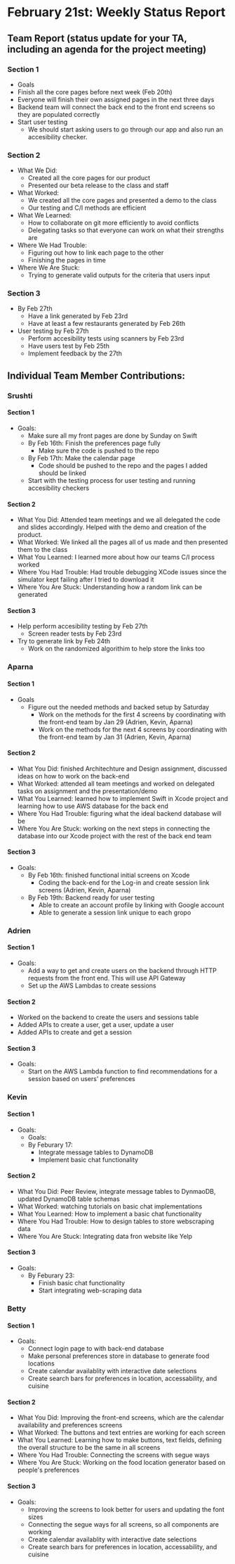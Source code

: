 # February 21st: Weekly Status Report

## Team Report (status update for your TA, including an agenda for the project meeting)
### Section 1 
-  Goals
  - Finish all the core pages before next week (Feb 20th)
  - Everyone will finish their own assigned pages in the next three days
  - Backend team will connect the back end to the front end screens so they are populated correctly
- Start user testing
  - We should start asking users to go through our app and also run an accesibility checker.
### Section 2
- What We Did: 
  - Created all the core pages for our product 
  - Presented our beta release to the class and staff 
- What Worked:
  - We created all the core pages and presented a demo to the class
  - Our testing and C/I methods are efficient
- What We Learned:
  -  How to collaborate on git more efficiently to avoid conflicts 
  - Delegating tasks so that everyone can work on what their strengths are
- Where We Had Trouble:
  -  Figuring out how to link each page to the other 
  -  Finishing the pages in time
- Where We Are Stuck:
  -  Trying to generate valid outputs for the criteria that users input
### Section 3
-  By Feb 27th
    - Have a link generated by Feb 23rd
    - Have at least a few restaurants generated by Feb 26th
- User testing by Feb 27th 
  - Perform accesibility tests using scanners by Feb 23rd
  - Have users test by Feb 25th 
   - Implement feedback by the 27th

    
## Individual Team Member Contributions:

### Srushti
#### Section 1 
- Goals:
  - Make sure all my front pages are done by Sunday on Swift
  - By Feb 16th: Finish the preferences page fully
    - Make sure the code is pushed to the repo
  - By Feb 17th: Make the calendar page
    - Code should be pushed to the repo and the pages I added should be linked
  - Start with the testing process for user testing and running accesibility checkers
#### Section 2
- What You Did: Attended team meetings and we all delegated the code and slides accordingly. Helped with the demo and creation of the product. 
- What Worked: We linked all the pages all of us made and then presented them to the class
- What You Learned: I learned more about how our teams C/I process worked
- Where You Had Trouble: Had trouble debugging XCode issues since the simulator kept failing after I tried to download it
- Where You Are Stuck: Understanding how a random link can be generated
#### Section 3
- Help perform accesibility testing by Feb 27th
  - Screen reader tests by Feb 23rd
- Try to generate link by Feb 24th 
  - Work on the randomized algorithim to help store the links too 


### Aparna
#### Section 1 
- Goals
  - Figure out the needed methods and backed setup by Saturday
    - Work on the methods for the first 4 screens by coordinating with the front-end team by Jan 29 (Adrien, Kevin, Aparna)
    - Work on the methods for the next 4 screens by coordinating with the front-end team by Jan 31 (Adrien, Kevin, Aparna)
#### Section 2
- What You Did: finished Architechture and Design assignment, discussed ideas on how to work on the back-end
- What Worked: attended all team meetings and worked on delegated tasks on assignment and the presentation/demo 
- What You Learned: learned how to implement Swift in Xcode project and learning how to use AWS database for the back end
- Where You Had Trouble: figuring what the ideal backend database will be
- Where You Are Stuck: working on the next steps in connecting the database into our Xcode project with the rest of the back end team
#### Section 3
- Goals:
  - By Feb 16th: finished functional initial screens on Xcode
    - Coding the back-end for the Log-in and create session link screens (Adrien, Kevin, Aparna)
  - By Feb 19th: Backend ready for user testing
    - Able to create an account profile by linking with Google account
    - Able to generate a session link unique to each gropo
  
### Adrien
#### Section 1 
- Goals: 
  - Add a way to get and create users on the backend through HTTP requests from the front end. This will use API Gateway 
  - Set up the AWS Lambdas to create sessions
#### Section 2
- Worked on the backend to create the users and sessions table
- Added APIs to create a user, get a user, update a user
- Added APIs to create and get a session
#### Section 3
- Goals:
  - Start on the AWS Lambda function to find recommendations for a session based on users' preferences
 
### Kevin
#### Section 1 
- Goals:
  - Goals:
  - By Feburary 17:
    - Integrate message tables to DynamoDB
    - Implement basic chat functionality
#### Section 2
- What You Did: Peer Review, integrate message tables to DynmaoDB, updated DynamoDB table schemas
- What Worked: watching tutorials on basic chat implementations
- What You Learned: How to implement a basic chat functionality
- Where You Had Trouble: How to design tables to store webscraping data
- Where You Are Stuck: Integrating data fron website like Yelp
#### Section 3
- Goals:
  - By Feburary 23:
    - Finish basic chat functionality
    - Start integrating web-scraping data
   
### Betty
#### Section 1 
- Goals:
  - Connect login page to with back-end database
  - Make personal preferences store in database to generate food locations
  - Create calendar availablity with interactive date selections
  - Create search bars for preferences in location, accessability, and cuisine
   
#### Section 2
- What You Did: Improving the front-end screens, which are the calendar availability and preferences screens
- What Worked: The buttons and text entries are working for each screen
- What You Learned: Learning how to make buttons, text fields, defining the overall structure to be the same in all screens
- Where You Had Trouble: Connecting the screens with segue ways
- Where You Are Stuck: Working on the food location generator based on people's preferences

#### Section 3
- Goals:
  - Improving the screens to look better for users and updating the font sizes
  - Connecting the segue ways for all screens, so all components are working
  - Create calendar availablity with interactive date selections
  - Create search bars for preferences in location, accessability, and cuisine
